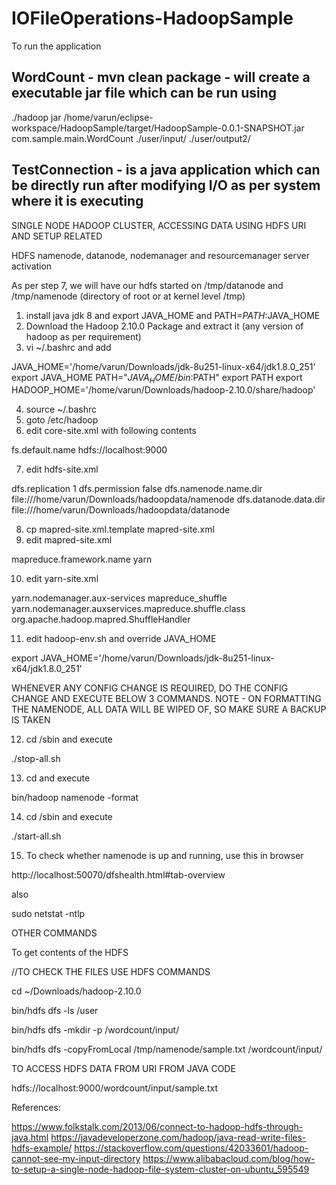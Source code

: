# IOFileOperations-HadoopSample

To run the application

## WordCount - mvn clean package - will create a executable jar file which can be run using

./hadoop jar /home/varun/eclipse-workspace/HadoopSample/target/HadoopSample-0.0.1-SNAPSHOT.jar com.sample.main.WordCount ./user/input/ ./user/output2/

## TestConnection - is a java application which can be directly run after modifying I/O as per system where it is executing

SINGLE NODE HADOOP CLUSTER, ACCESSING DATA USING HDFS URI AND SETUP RELATED

HDFS namenode, datanode, nodemanager and resourcemanager server activation

As per step 7, we will have our hdfs started on /tmp/datanode and /tmp/namenode  (directory of root or at kernel level /tmp)

1. install java jdk 8 and export JAVA_HOME and PATH=$PATH:$JAVA_HOME
2. Download the Hadoop 2.10.0 Package and extract it (any version of hadoop as per requirement)
3. vi ~/.bashrc and add

JAVA_HOME='/home/varun/Downloads/jdk-8u251-linux-x64/jdk1.8.0_251'
export JAVA_HOME
PATH="$JAVA_HOME/bin:$PATH"
export PATH
export HADOOP_HOME='/home/varun/Downloads/hadoop-2.10.0/share/hadoop'

4. source ~/.bashrc
5. goto <hadoop package extracted dir>/etc/hadoop
6. edit core-site.xml with following contents

<configuration>
<property>
 <name>fs.default.name</name>
 <value>hdfs://localhost:9000</value>
 </property>
</configuration>


7. edit hdfs-site.xml

<configuration>
<property>
 <name>dfs.replication</name>
 <value>1</value>
</property>
<property>
<name>dfs.permission</name>
<value>false</value>
</property>
<property>
<name>dfs.namenode.name.dir</name>
<value>file:///home/varun/Downloads/hadoopdata/namenode</value>
</property>
<property>
<name>dfs.datanode.data.dir</name>
<value>file:///home/varun/Downloads/hadoopdata/datanode</value>
</property>
</configuration>


8. cp mapred-site.xml.template mapred-site.xml
9. edit mapred-site.xml

<configuration>
<property>
<name>mapreduce.framework.name</name>
<value>yarn</value>
</property>
</configuration>

10. edit yarn-site.xml

<property>
<name>yarn.nodemanager.aux-services</name>
<value>mapreduce_shuffle</value>
</property>
<property>
<name>yarn.nodemanager.auxservices.mapreduce.shuffle.class</name>
<value>org.apache.hadoop.mapred.ShuffleHandler</value>
</property>
</configuration>

11. edit hadoop-env.sh and override JAVA_HOME

export JAVA_HOME='/home/varun/Downloads/jdk-8u251-linux-x64/jdk1.8.0_251'

WHENEVER ANY CONFIG CHANGE IS REQUIRED, DO THE CONFIG CHANGE AND EXECUTE BELOW 3 COMMANDS.
NOTE - ON FORMATTING THE NAMENODE, ALL DATA WILL BE WIPED OF, SO MAKE SURE A BACKUP IS TAKEN

12. cd <hadoop package extracted dir>/sbin and execute

./stop-all.sh

13. cd <hadoop package extracted dir> and execute

bin/hadoop namenode -format

14. cd <hadoop package extracted dir>/sbin and execute

./start-all.sh

15. To check whether namenode is up and running, use this in browser

http://localhost:50070/dfshealth.html#tab-overview

also

sudo netstat -ntlp


OTHER COMMANDS

To get contents of the HDFS

//TO CHECK THE FILES USE HDFS COMMANDS
	
cd ~/Downloads/hadoop-2.10.0 

bin/hdfs dfs -ls /user

bin/hdfs dfs -mkdir -p /wordcount/input/

bin/hdfs dfs -copyFromLocal /tmp/namenode/sample.txt /wordcount/input/


TO ACCESS HDFS DATA FROM URI FROM JAVA CODE

hdfs://localhost:9000/wordcount/input/sample.txt

References:

https://www.folkstalk.com/2013/06/connect-to-hadoop-hdfs-through-java.html
https://javadeveloperzone.com/hadoop/java-read-write-files-hdfs-example/
https://stackoverflow.com/questions/42033601/hadoop-cannot-see-my-input-directory
https://www.alibabacloud.com/blog/how-to-setup-a-single-node-hadoop-file-system-cluster-on-ubuntu_595549
